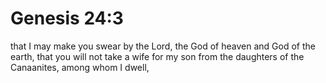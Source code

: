 # Genesis 24:3

that I may make you swear by the Lord, the God of heaven and God of the earth, that you will not take a wife for my son from the daughters of the Canaanites, among whom I dwell,
